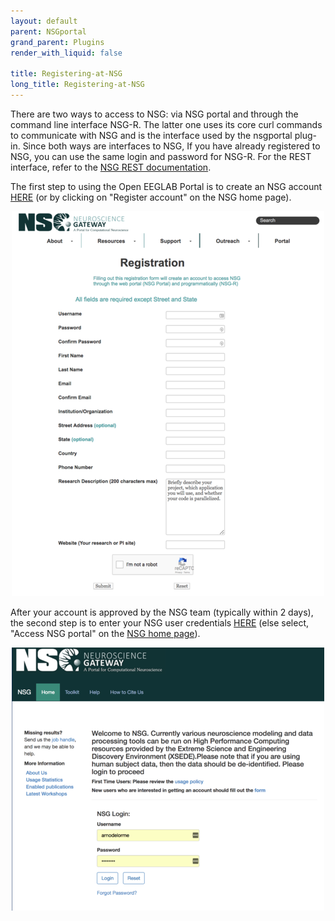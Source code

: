```yaml
---
layout: default
parent: NSGportal
grand_parent: Plugins
render_with_liquid: false

title: Registering-at-NSG
long_title: Registering-at-NSG
---
```

There are two ways to access to NSG: via NSG portal and through the command line interface NSG-R. The latter one uses its core curl commands to communicate with NSG and is the interface used by the nsgportal plug-in. Since both ways are interfaces to NSG, If you have already registered to NSG, you can use the same login and password for NSG-R. For the REST interface, refer to the [NSG REST documentation](https://nsgr.sdsc.edu:8443/restusers/documentation).

The first step to using the Open EEGLAB Portal is to create an NSG account [HERE](https://www.nsgportal.org/gest/reg.php) (or by clicking on "Register account" on the NSG home page).

<center>
<img src="https://github.com/nucleuscub/pop_nsg_wiki/blob/master/docs/img/500px-NSG11.png?raw=true" alt="drawing" width="500"/>
</center>

After your account is approved by the NSG team (typically within 2 days), the second step is to enter your NSG user credentials [HERE](https://nsgdev.sdsc.edu:8443/portal2/login!input.action) (else select, "Access NSG portal" on the [NSG home page](http://www.nsgportal.org/)).


<center>
<img src="https://github.com/nucleuscub/pop_nsg_wiki/blob/master/docs/img/500px-NSG2.png?raw=true" alt="drawing" width="500"/>
</center>